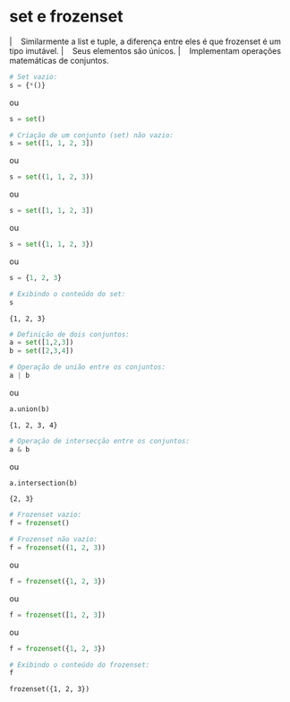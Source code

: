 # set e frozenset


|    Similarmente a list e tuple, a diferença entre eles é que frozenset
  é um tipo imutável.
|    Seus elementos são únicos.
|    Implementam operações matemáticas de conjuntos.

``` python
# Set vazio:
s = {*()}
```

ou

``` python
s = set()
```

``` python
# Criação de um conjunto (set) não vazio:
s = set([1, 1, 2, 3])
```

ou

``` python
s = set((1, 1, 2, 3))
```

ou

``` python
s = set([1, 1, 2, 3])
```

ou

``` python
s = set({1, 1, 2, 3})
```

ou

``` python
s = {1, 2, 3}
```

``` python
# Exibindo o conteúdo do set:
s
```

``` console
{1, 2, 3}
```

``` python
# Definição de dois conjuntos:
a = set([1,2,3])
b = set([2,3,4])
```

``` python
# Operação de união entre os conjuntos:
a | b
```

ou

``` python
a.union(b)
```

``` console
{1, 2, 3, 4}
```

``` python
# Operação de intersecção entre os conjuntos:
a & b
```

ou

``` python
a.intersection(b)
```

``` console
{2, 3}
```

``` python
# Frozenset vazio:
f = frozenset()
```

``` python
# Frozenset não vazio:
f = frozenset((1, 2, 3))
```

ou

``` python
f = frozenset({1, 2, 3})
```

ou

``` python
f = frozenset([1, 2, 3])
```

ou

``` python
f = frozenset({1, 2, 3})
```

``` python
# Exibindo o conteúdo do frozenset:
f
```

``` console
frozenset({1, 2, 3})
```
